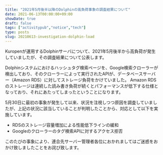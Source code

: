 ```yaml
---
title: "2021年5月後半以降のDolphinの高負荷事象の調査結果について"
date: 2021-06-13T00:00:00+09:00
showDate: true
draft: false
tags: ["activitypub","notice","tech"]
type: posts
slug: 20210613-investigation-dolphin-load
---
```

Kuropenが運用するDolphinサーバについて、2021年5月後半から高負荷が発生していましたが、その調査結果について公表します。

Dolphinシステムにおけるハッシュタグ検索ページを、Google検索クローラーが検出しており、そのクローラーによって実行されたAPIが、データベースサーバー（Amazon RDS）に対してストレージ負荷をかけていました。
Amazon RDSのストレージは連続した読み書き負荷が続くとパフォーマンスが低下する仕様となっており、それにあたってしまったということになります。

5月30日に最初の事象が発生して以来、状況を注視しつつ原因を調査していましたが、上記の状況に該当していることが判明したことから、対応として以下を実施しています。

- RDSのストレージ容量増加による性能低下ラインの緩和
- Googleのクローラーのタグ検索APIに対するアクセス拒否

このたびの事象により、連合先サーバー管理者各位におかれましてはご迷惑をおかけ致しましたことをお詫び致します。
